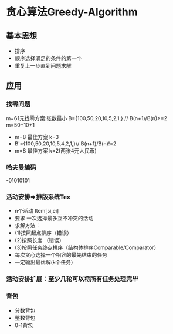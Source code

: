 # 贪心算法Greedy-Algorithm
## 基本思想
- 排序
- 顺序选择满足的条件的第一个
- 重复上一步直到问题求解

## 应用
### 找零问题
 m=61元找零方案:张数最小 
 B={100,50,20,10,5,2,1,} // B(n+1)/B(n)>=2
 m=50+10+1
 
- m=8 最佳方案 k=3
- B'={100,50,20,10,5,4,2,1,}// B(n+1)/B(n)!=2
- m=8 最佳方案 k=2(两张4元人民币)
### 哈夫曼编码
-01010101
 

### 活动安排=>排版系统Tex
- n个活动 Item[si,ei]
- 要求 一次选择最多互不冲突的活动
- 求解方法：
- (1)按照起点排序（错误）
- (2)按照长度 （错误）
- (3)按照任务终点排序（结构体排序Comparable/Comparator）
- 每次贪心选择一个相容的最先结束的任务
- 一定输出最优解(k个任务）

### 活动安排扩展：至少几轮可以将所有任务处理完毕

### 背包
- 分数背包
- 整数背包
- 0-1背包

